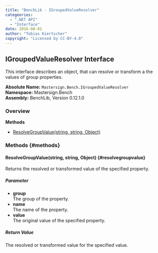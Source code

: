 ```yaml
---
title: "BenchLib - IGroupedValueResolver"
categeories:
  - ".NET API"
  - "Interface"
date: 2016-08-01
author: "Tobias Kiertscher"
copyright: "Licensed by CC-BY-4.0"
---
```


## IGroupedValueResolver Interface
This interface describes an object, that can resolve or transform a the values of group properties. 

**Absolute Name:** `Mastersign.Bench.IGroupedValueResolver`  
**Namespace:** Mastersign.Bench  
**Assembly:** BenchLib, Version 0.12.1.0



### Overview
**Methods**

* [ResolveGroupValue(string, string, Object)](#resolvegroupvalue)

### Methods {#methods}

#### ResolveGroupValue(string, string, Object) {#resolvegroupvalue}
Returns the resolved or transformed value of the specified property. 

##### Parameter

* **group**  
  The group of the property.
* **name**  
  The name of the property.
* **value**  
  The original value of the specified property.

##### Return Value
The resolved or transformed value for the specified value.

